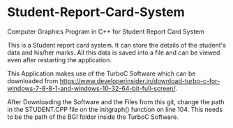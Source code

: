 # Student-Report-Card-System
Computer Graphics Program in C++ for Student Report Card System

This is a Student report card system. It can store the details of the student's data and his/her marks.
All this data is saved into a file and can be viewed even after restarting the application.

This Application makes use of the TurboC Software which can be downloaded from https://www.developerinsider.in/download-turbo-c-for-windows-7-8-8-1-and-windows-10-32-64-bit-full-screen/.

After Downloading the Software and the Files from this git, change the path in the STUDENT.CPP file on the initgraph() function on line 104.
This needs to be the path of the BGI folder inside the TurboC Software.
